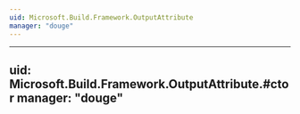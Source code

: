 ```yaml
---
uid: Microsoft.Build.Framework.OutputAttribute
manager: "douge"
---
```


---
uid: Microsoft.Build.Framework.OutputAttribute.#ctor
manager: "douge"
---
